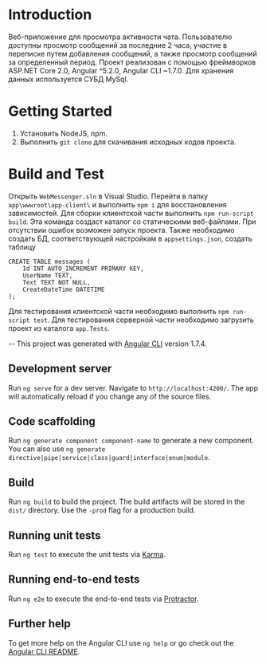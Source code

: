 # Introduction
Веб-приложение для просмотра активности чата. Пользователю доступны просмотр сообщений за последние 2 часа, участие в переписке путем добавления сообщений, а также просмотр сообщений
за определенный период. Проект реализован с помощью фреймворков ASP.NET Core 2.0, Angular ^5.2.0, Angular CLI ~1.7.0. Для хранения данных используется СУБД MySql.

# Getting Started
1.	Установить NodeJS, npm.
2.  Выполнить `git clone` для скачивания исходных кодов проекта.

# Build and Test
Открыть `WebMessenger.sln` в Visual Studio. Перейти в папку `app\wwwroot\app-client\` и выполнить `npm i` для восстановления зависимостей.
Для сборки клиентской части выполнить `npm run-script build`. Эта команда создаст каталог cо статическими веб-файлами. При отсутствии ошибок возможен запуск проекта. Также необходимо создать БД, соответствующей настройкам в `appsettings.json`, создать таблицу

```
CREATE TABLE messages (
    Id INT AUTO_INCREMENT PRIMARY KEY,
    UserName TEXT,
    Text TEXT NOT NULL,
    CreateDateTime DATETIME
);
```

Для тестирования клиентской части необходимо выполнить `npm run-script test`.
Для тестирования серверной части необходимо загрузить проект из каталога `app.Tests`.

--
This project was generated with [Angular CLI](https://github.com/angular/angular-cli) version 1.7.4.

## Development server

Run `ng serve` for a dev server. Navigate to `http://localhost:4200/`. The app will automatically reload if you change any of the source files.

## Code scaffolding

Run `ng generate component component-name` to generate a new component. You can also use `ng generate directive|pipe|service|class|guard|interface|enum|module`.

## Build

Run `ng build` to build the project. The build artifacts will be stored in the `dist/` directory. Use the `-prod` flag for a production build.

## Running unit tests

Run `ng test` to execute the unit tests via [Karma](https://karma-runner.github.io).

## Running end-to-end tests

Run `ng e2e` to execute the end-to-end tests via [Protractor](http://www.protractortest.org/).

## Further help

To get more help on the Angular CLI use `ng help` or go check out the [Angular CLI README](https://github.com/angular/angular-cli/blob/master/README.md).
